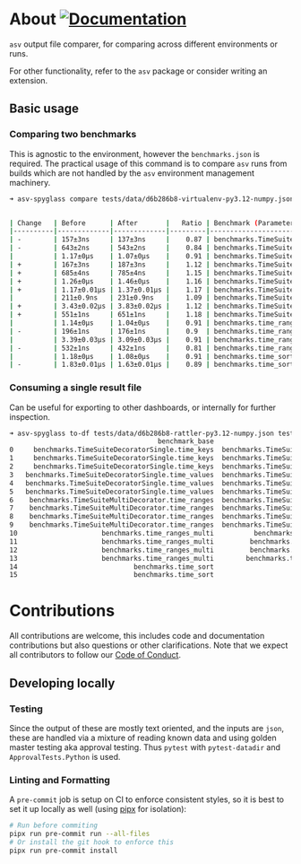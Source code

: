 # About [![Documentation](https://img.shields.io/badge/Documentation-latest-brightgreen?style=for-the-badge)](https://asv.readthedocs.io/projects/asv-spyglass/en/latest/)

`asv` output file comparer, for comparing across different environments or runs.

For other functionality, refer to the `asv` package or consider writing an
extension.

## Basic usage

### Comparing two benchmarks

This is agnostic to the environment, however the `benchmarks.json` is required.
The practical usage of this command is to compare `asv` runs from builds which
are not handled by the `asv` environment management machinery.

``` sh
➜ asv-spyglass compare tests/data/d6b286b8-virtualenv-py3.12-numpy.json tests/data/d6b286b8-rattler-py3.12-numpy.json tests/data/d6b286b8_asv_samples_benchmarks.json


| Change   | Before      | After       |   Ratio | Benchmark (Parameter)                                                                                                               |
|----------|-------------|-------------|---------|-------------------------------------------------------------------------------------------------------------------------------------|
| -        | 157±3ns     | 137±3ns     |    0.87 | benchmarks.TimeSuiteDecoratorSingle.time_keys(10) [rgx1gen11/virtualenv-py3.12-numpy -> rgx1gen11/rattler-py3.12-numpy]             |
| -        | 643±2ns     | 543±2ns     |    0.84 | benchmarks.TimeSuiteDecoratorSingle.time_keys(100) [rgx1gen11/virtualenv-py3.12-numpy -> rgx1gen11/rattler-py3.12-numpy]            |
|          | 1.17±0μs    | 1.07±0μs    |    0.91 | benchmarks.TimeSuiteDecoratorSingle.time_keys(200) [rgx1gen11/virtualenv-py3.12-numpy -> rgx1gen11/rattler-py3.12-numpy]            |
| +        | 167±3ns     | 187±3ns     |    1.12 | benchmarks.TimeSuiteDecoratorSingle.time_values(10) [rgx1gen11/virtualenv-py3.12-numpy -> rgx1gen11/rattler-py3.12-numpy]           |
| +        | 685±4ns     | 785±4ns     |    1.15 | benchmarks.TimeSuiteDecoratorSingle.time_values(100) [rgx1gen11/virtualenv-py3.12-numpy -> rgx1gen11/rattler-py3.12-numpy]          |
| +        | 1.26±0μs    | 1.46±0μs    |    1.16 | benchmarks.TimeSuiteDecoratorSingle.time_values(200) [rgx1gen11/virtualenv-py3.12-numpy -> rgx1gen11/rattler-py3.12-numpy]          |
| +        | 1.17±0.01μs | 1.37±0.01μs |    1.17 | benchmarks.TimeSuiteMultiDecorator.time_ranges(10, 'arange') [rgx1gen11/virtualenv-py3.12-numpy -> rgx1gen11/rattler-py3.12-numpy]  |
|          | 211±0.9ns   | 231±0.9ns   |    1.09 | benchmarks.TimeSuiteMultiDecorator.time_ranges(10, 'range') [rgx1gen11/virtualenv-py3.12-numpy -> rgx1gen11/rattler-py3.12-numpy]   |
| +        | 3.43±0.02μs | 3.83±0.02μs |    1.12 | benchmarks.TimeSuiteMultiDecorator.time_ranges(100, 'arange') [rgx1gen11/virtualenv-py3.12-numpy -> rgx1gen11/rattler-py3.12-numpy] |
| +        | 551±1ns     | 651±1ns     |    1.18 | benchmarks.TimeSuiteMultiDecorator.time_ranges(100, 'range') [rgx1gen11/virtualenv-py3.12-numpy -> rgx1gen11/rattler-py3.12-numpy]  |
|          | 1.14±0μs    | 1.04±0μs    |    0.91 | benchmarks.time_ranges_multi(10, 'arange') [rgx1gen11/virtualenv-py3.12-numpy -> rgx1gen11/rattler-py3.12-numpy]                    |
| -        | 196±1ns     | 176±1ns     |    0.9  | benchmarks.time_ranges_multi(10, 'range') [rgx1gen11/virtualenv-py3.12-numpy -> rgx1gen11/rattler-py3.12-numpy]                     |
|          | 3.39±0.03μs | 3.09±0.03μs |    0.91 | benchmarks.time_ranges_multi(100, 'arange') [rgx1gen11/virtualenv-py3.12-numpy -> rgx1gen11/rattler-py3.12-numpy]                   |
| -        | 532±1ns     | 432±1ns     |    0.81 | benchmarks.time_ranges_multi(100, 'range') [rgx1gen11/virtualenv-py3.12-numpy -> rgx1gen11/rattler-py3.12-numpy]                    |
|          | 1.18±0μs    | 1.08±0μs    |    0.91 | benchmarks.time_sort(10) [rgx1gen11/virtualenv-py3.12-numpy -> rgx1gen11/rattler-py3.12-numpy]                                      |
| -        | 1.83±0.01μs | 1.63±0.01μs |    0.89 | benchmarks.time_sort(100) [rgx1gen11/virtualenv-py3.12-numpy -> rgx1gen11/rattler-py3.12-numpy]                                     |
```

### Consuming a single result file

Can be useful for exporting to other dashboards, or internally for further
inspection.

``` sh
➜ asv-spyglass to-df tests/data/d6b286b8-rattler-py3.12-numpy.json tests/data/d6b286b8_asv_samples_benchmarks.json
                                     benchmark_base                                               name        result    units    machine                   env  ... number  repeat  samples  param_size  param_n  param_func_name
0     benchmarks.TimeSuiteDecoratorSingle.time_keys  benchmarks.TimeSuiteDecoratorSingle.time_keys(10)  1.373785e-07  seconds  rgx1gen11  rattler-py3.12-numpy  ...  67364      10     None          10      NaN              NaN
1     benchmarks.TimeSuiteDecoratorSingle.time_keys  benchmarks.TimeSuiteDecoratorSingle.time_keys(...  5.429163e-07  seconds  rgx1gen11  rattler-py3.12-numpy  ...  16815      10     None         100      NaN              NaN
2     benchmarks.TimeSuiteDecoratorSingle.time_keys  benchmarks.TimeSuiteDecoratorSingle.time_keys(...  1.072828e-06  seconds  rgx1gen11  rattler-py3.12-numpy  ...   8960      10     None         200      NaN              NaN
3   benchmarks.TimeSuiteDecoratorSingle.time_values  benchmarks.TimeSuiteDecoratorSingle.time_value...  1.870524e-07  seconds  rgx1gen11  rattler-py3.12-numpy  ...  63961      10     None          10      NaN              NaN
4   benchmarks.TimeSuiteDecoratorSingle.time_values  benchmarks.TimeSuiteDecoratorSingle.time_value...  7.847096e-07  seconds  rgx1gen11  rattler-py3.12-numpy  ...  15516      10     None         100      NaN              NaN
5   benchmarks.TimeSuiteDecoratorSingle.time_values  benchmarks.TimeSuiteDecoratorSingle.time_value...  1.461304e-06  seconds  rgx1gen11  rattler-py3.12-numpy  ...   8748      10     None         200      NaN              NaN
6    benchmarks.TimeSuiteMultiDecorator.time_ranges  benchmarks.TimeSuiteMultiDecorator.time_ranges...  2.309674e-07  seconds  rgx1gen11  rattler-py3.12-numpy  ...  51698      10     None         NaN       10          'range'
7    benchmarks.TimeSuiteMultiDecorator.time_ranges  benchmarks.TimeSuiteMultiDecorator.time_ranges...  1.373753e-06  seconds  rgx1gen11  rattler-py3.12-numpy  ...   9417      10     None         NaN       10         'arange'
8    benchmarks.TimeSuiteMultiDecorator.time_ranges  benchmarks.TimeSuiteMultiDecorator.time_ranges...  6.507371e-07  seconds  rgx1gen11  rattler-py3.12-numpy  ...  20005      10     None         NaN      100          'range'
9    benchmarks.TimeSuiteMultiDecorator.time_ranges  benchmarks.TimeSuiteMultiDecorator.time_ranges...  3.831307e-06  seconds  rgx1gen11  rattler-py3.12-numpy  ...   3213      10     None         NaN      100         'arange'
10                     benchmarks.time_ranges_multi          benchmarks.time_ranges_multi(10, 'range')  1.759081e-07  seconds  rgx1gen11  rattler-py3.12-numpy  ...  54349      10     None         NaN       10          'range'
11                     benchmarks.time_ranges_multi         benchmarks.time_ranges_multi(10, 'arange')  1.041947e-06  seconds  rgx1gen11  rattler-py3.12-numpy  ...   9631      10     None         NaN       10         'arange'
12                     benchmarks.time_ranges_multi         benchmarks.time_ranges_multi(100, 'range')  4.322196e-07  seconds  rgx1gen11  rattler-py3.12-numpy  ...  20588      10     None         NaN      100          'range'
13                     benchmarks.time_ranges_multi        benchmarks.time_ranges_multi(100, 'arange')  3.086801e-06  seconds  rgx1gen11  rattler-py3.12-numpy  ...   3042      10     None         NaN      100         'arange'
14                             benchmarks.time_sort                           benchmarks.time_sort(10)  1.075453e-06  seconds  rgx1gen11  rattler-py3.12-numpy  ...   9345      10     None         NaN       10              NaN
15                             benchmarks.time_sort                          benchmarks.time_sort(100)  1.631129e-06  seconds  rgx1gen11  rattler-py3.12-numpy  ...   5828      10     None         NaN      100              NaN
```



# Contributions

All contributions are welcome, this includes code and documentation
contributions but also questions or other clarifications. Note that we expect
all contributors to follow our [Code of
Conduct](https://github.com/airspeed-velocity/asv_spyglass/blob/main/CODE_OF_CONDUCT.md).

## Developing locally

### Testing

Since the output of these are mostly text oriented, and the inputs are `json`,
these are handled via a mixture of reading known data and using golden master
testing aka approval testing. Thus `pytest` with `pytest-datadir` and
`ApprovalTests.Python` is used.

### Linting and Formatting

A `pre-commit` job is setup on CI to enforce consistent styles, so it is best to
set it up locally as well (using [pipx](https://pypa.github.io/pipx/) for isolation):

```sh
# Run before commiting
pipx run pre-commit run --all-files
# Or install the git hook to enforce this
pipx run pre-commit install
```
